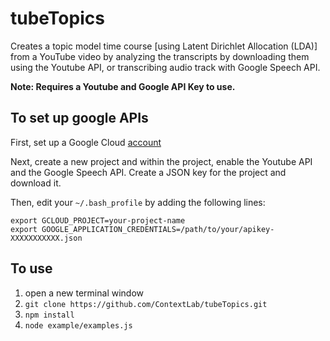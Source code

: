 # tubeTopics
Creates a topic model time course [using Latent Dirichlet Allocation (LDA)] from a YouTube video by analyzing the transcripts by downloading them using the Youtube API, or transcribing audio track with Google Speech API.

**Note: Requires a Youtube and Google API Key to use.**

## To set up google APIs

First, set up a Google Cloud [account](https://cloud.google.com/)

Next, create a new project and within the project, enable the Youtube API and the Google Speech API. Create a JSON key for the project and download it.

Then, edit your `~/.bash_profile` by adding the following lines:
```
export GCLOUD_PROJECT=your-project-name
export GOOGLE_APPLICATION_CREDENTIALS=/path/to/your/apikey-XXXXXXXXXXX.json
```

## To use
1. open a new terminal window
2. `git clone https://github.com/ContextLab/tubeTopics.git`
3. `npm install`
4. `node example/examples.js`
